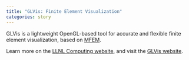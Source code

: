 ```yaml
---
title: "GLVis: Finite Element Visualization"
categories: story
---
```


GLVis is a lightweight OpenGL-based tool for accurate and flexible finite element visualization, based on [MFEM](https://mfem.org/).

Learn more on the [LLNL Computing website](https://computing.llnl.gov/projects/glvis-finite-element-visualization), and visit the [GLVis website](http://glvis.org/).
